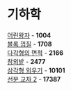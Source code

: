 # 기하학
[어린왕자](https://github.com/wayandway/algorithms-cpp/blob/master/BOJ/Geometry/1004.cpp) - **1004** <br>
[블록 껍질](https://github.com/wayandway/algorithms-cpp/blob/master/BOJ/Geometry/1708.cpp) - **1708** <br>
[다각형의 면적](https://github.com/wayandway/algorithms-cpp/blob/master/BOJ/Geometry/2166.cpp) - **2166** <br>
[참외밭](https://github.com/wayandway/algorithms-cpp/blob/master/BOJ/Geometry/2477.cpp) - **2477** <br>
[삼각형 외우기](https://github.com/wayandway/algorithms-cpp/blob/master/BOJ/Geometry/10101.cpp) - **10101** <br>
[선분 교차 2](https://github.com/wayandway/algorithms-cpp/blob/master/BOJ/Geometry/17387.cpp) - **17387** <br>